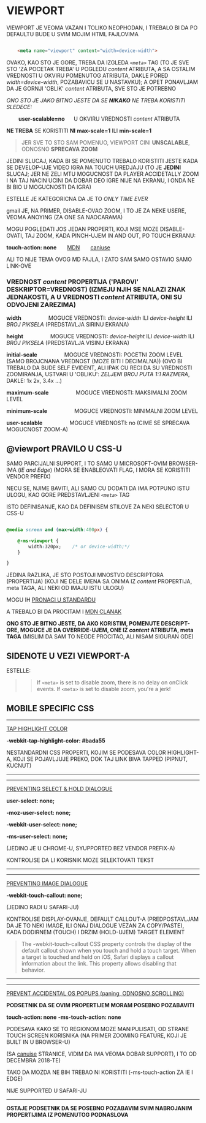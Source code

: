 # VIEWPORT

VIEWPORT JE VEOMA VAZAN I TOLIKO NEOPHODAN, I TREBALO BI DA PO DEFAULTU BUDE U SVIM MOJIM HTML FAJLOVIMA

```HTML

    <meta name="viewport" content="width=device-width">

```

OVAKO, KAO STO JE GORE, TREBA DA IZGLEDA *`<meta>`* TAG (TO JE SVE STO 'ZA POCETAK TREBA' U POGLEDU *content* ATRIBUTA, A SA OSTALIM VREDNOSTI U OKVIRU POMENUTOG ATRIBUTA, DAKLE PORED *width=device-width*, POZABAVICU SE U NASTAVKU); A OPET PONAVLJAM DA JE GORNJI 'OBLIK' *content* ATRIBUTA, SVE STO JE POTREBNO

*ONO STO JE JAKO BITNO JESTE DA SE **NIKAKO** NE TREBA KORISTITI SLEDECE:*

&nbsp;&nbsp;&nbsp;&nbsp;&nbsp;&nbsp;&nbsp; **user-scalable=no** &nbsp;&nbsp;&nbsp;&nbsp; U OKVIRU VREDNOSTI *content* ATRIBUTA

**NE TREBA** SE KORISTITI **NI** **max-scale=1** ILI **min-scale=1**

> JER SVE TO STO SAM POMENUO, VIEWPORT CINI **UNSCALABLE**, ODNOSNO **SPRECAVA ZOOM**

JEDINI SLUCAJ, KADA BI SE POMENUTO TREBALO KORISTITI JESTE KADA SE DEVELOP-UJE VIDEO IGRA NA TOUCH UREDJAJU (TO JE **JEDINI** SLUCAJ; JER NE ZELI MTU MOGUCNOST DA PLAYER ACCIDETALLY ZOOM I NA TAJ NACIN UCINI DA DOBAR DEO IGRE NIJE NA EKRANU, I ONDA NE BI BIO U MOGUCNOSTI DA IGRA)

ESTELLE JE KATEGORICNA DA JE TO *ONLY TIME EVER*

gmail JE, NA PRIMER, DISABLE-OVAO ZOOM, I TO JE ZA NEKE USERE, VEOMA ANOYING (ZA ONE SA NAOCARAMA)

MOGU POGLEDATI JOS JEDAN PROPERTI, KOJI MSE MOZE DISABLE-OVATI, TAJ ZOOM, KADA PINCH-UJEM IN AND OUT, PO TOUCH EKRANU:

**touch-action: none** &nbsp;&nbsp;&nbsp;&nbsp;&nbsp; [MDN](https://developer.mozilla.org/en-US/docs/Web/CSS/touch-action) &nbsp;&nbsp;&nbsp;&nbsp;&nbsp; [caniuse](https://caniuse.com/#search=touch-action)

ALI TO NIJE TEMA OVOG MD FAJLA, I ZATO SAM SAMO OSTAVIO SAMO LINK-OVE

### VREDNOST *content* PROPERTIJA ('PAROVI' DESKRIPTOR=VREDNOST) (IZMEJU NJIH SE NALAZI ZNAK JEDNAKOSTI, A U VREDNOSTI *content* ATRIBUTA, ONI SU ODVOJENI ZAREZIMA)

**width**&nbsp;&nbsp;&nbsp;&nbsp;&nbsp;&nbsp;&nbsp;&nbsp;
&nbsp;&nbsp;&nbsp;&nbsp;&nbsp;&nbsp;&nbsp;&nbsp; MOGUCE VREDNOSTI: *device-width* ILI *device-height* ILI *BROJ PIKSELA*
(PREDSTAVLJA SIRINU EKRANA)

**height**&nbsp;&nbsp;&nbsp;&nbsp;&nbsp;&nbsp;&nbsp;&nbsp;
&nbsp;&nbsp;&nbsp;&nbsp;&nbsp;&nbsp;&nbsp;&nbsp; MOGUCE VREDNOSTI: *device-height* ILI *device-width* ILI *BROJ PIKSELA*
(PREDSTAVLJA VISINU EKRANA)

**initial-scale**&nbsp;&nbsp;&nbsp;&nbsp;&nbsp;&nbsp;&nbsp;&nbsp;
&nbsp;&nbsp;&nbsp;&nbsp;&nbsp;&nbsp;&nbsp;&nbsp; MOGUCE VREDNOSTI: POCETNI ZOOM LEVEL (SAMO BROJCNANA VREDNOST (MOZE BITI I DECIMALNA)) (OVO BI TREBALO DA BUDE SELF EVIDENT, ALI IPAK CU RECI DA SU VREDNOSTI ZOOMIRANJA, USTVARI U 'OBLIKU': *ZELJENI BROJ PUTA 1:1 RAZMERA*, DAKLE: 1x 2x, 3.4x ...)

**maximum-scale**&nbsp;&nbsp;&nbsp;&nbsp;&nbsp;&nbsp;&nbsp;&nbsp;
&nbsp;&nbsp;&nbsp;&nbsp;&nbsp;&nbsp;&nbsp;&nbsp; MOGUCE VREDNOSTI: MAKSIMALNI ZOOM LEVEL

**minimum-scale**&nbsp;&nbsp;&nbsp;&nbsp;&nbsp;&nbsp;&nbsp;&nbsp;
&nbsp;&nbsp;&nbsp;&nbsp;&nbsp;&nbsp;&nbsp;&nbsp; MOGUCE VREDNOSTI: MINIMALNI ZOOM LEVEL

**user-scalable**&nbsp;&nbsp;&nbsp;&nbsp;&nbsp;&nbsp;&nbsp;&nbsp;
&nbsp;&nbsp;&nbsp;&nbsp;&nbsp;&nbsp;&nbsp;&nbsp; MOGUCE VREDNOSTI: no (CIME SE SPRECAVA MOGUCNOST ZOOM-A)

## @viewport PRAVILO U CSS-U

SAMO PARCIJALNI SUPPORT, I TO SAMO U MICROSOFT-OVIM BROWSER-IMA (*IE and Edge*) (MORA SE ENABLEOVATI FLAG, I MORA SE KORISTITI VENDOR PREFIX)

NECU SE, NJIME BAVITI, ALI SAMO CU DODATI DA IMA POTPUNO ISTU ULOGU, KAO GORE PREDSTAVLJENI *`<meta>`* TAG

ISTO DEFINISANJE, KAO DA DEFINISEM STILOVE ZA NEKI SELECTOR U CSS-U

```CSS

@media screen and (max-width:400px) {

    @-ms-viewport {
        width:320px;    /* or device-width;*/
    }

}

```

JEDINA RAZLIKA, JE STO POSTOJI MNOSTVO DESCRIPTORA (PROPERTIJA) (KOJI NE DELE IMENA SA ONIMA IZ *content* PROPERTIJA, meta TAGA, ALI NEKI OD IMAJU ISTU ULOGU)

MOGU IH [PRONACI U STANDARDU](https://www.w3.org/TR/css-device-adapt-1/#viewport-desc)

A TREBALO BI DA PROCITAM I [MDN CLANAK](https://developer.mozilla.org/en-US/docs/Web/CSS/@viewport)

**ONO STO JE BITNO JESTE, DA AKO KORISTIM, POMENUTE DESCRIPT-ORE, MOGUCE JE DA OVERRIDE-UJEM, ONE IZ *content* ATRIBUTA, meta TAGA** (MISLIM DA SAM TO NEGDE PROCITAO, ALI NISAM SIGURAN GDE)

## SIDENOTE U VEZI VIEWPORT-A

ESTELLE:

>> If `<meta>` is set to disable zoom, there is no delay on onClick events.
>> If `<meta>` is set to disable zoom, you're a jerk!

## MOBILE SPECIFIC CSS

****

[TAP HIGHLIGHT COLOR](https://developer.mozilla.org/en-US/docs/Web/CSS/-webkit-tap-highlight-color) 

**-webkit-tap-highlight-color: #bada55**

NESTANDARDNI CSS PROPERTI, KOJIM SE PODESAVA COLOR HIGHLIGHT-A, KOJI SE POJAVLJUJE PREKO, DOK TAJ LINK BIVA TAPPED (PIPNUT, KUCNUT)

****
****

[PREVENTING SELECT & HOLD DIALOGUE](https://developer.mozilla.org/en-US/docs/Web/CSS/user-select)

**user-select: none;**

**-moz-user-select: none;**

**-webkit-user-select: none;**

**-ms-user-select: none;**

(JEDINO JE U CHROME-U, SYUPPORTED BEZ VENDOR PREFIX-A)

KONTROLISE DA LI KORISNIK MOZE SELEKTOVATI TEKST

****
****

[PREVENTING IMAGE DIALOGUE](https://developer.mozilla.org/en-US/docs/Web/CSS/-webkit-touch-callout)

**-webkit-touch-callout: none;**

(JEDINO RADI U SAFARI-JU)

KONTROLISE DISPLAY-OVANJE, DEFAULT CALLOUT-A (PREDPOSTAVLJAM DA JE TO NEKI IMAGE, ILI ONAJ DIALOGUE VEZAN ZA COPY/PASTE), KADA DODIRNEM (TOUCH) I DRZIM (HOLD-UJEM) TARGET ELEMENT

> The -webkit-touch-callout CSS property controls the display of the default callout shown when you touch and hold a touch target.
> When a target is touched and held on iOS, Safari displays a callout information about the link. This property allows disabling that behavior.

****
****

[PREVENT ACCIDENTAL OS POPUPS (paning, ODNOSNO SCROLLING)](https://developer.mozilla.org/en-US/docs/Web/CSS/touch-action)

**PODSETNIK DA SE OVIM PROPERTIJEM MORAM POSEBNO POZABAVITI**

**touch-action: none**
**-ms-touch-action: none**

PODESAVA KAKO SE TO REGIONOM MOZE MANIPULISATI, OD STRANE TOUCH SCREEN KORISNIKA (NA PRIMER ZOOMING FEATURE, KOJI JE BUILT IN U BROWSER-U)

(SA [canuise](https://caniuse.com/#search=touch-action) STRANICE, VIDIM DA IMA VEOMA DOBAR SUPPORT), I TO OD DECEMBRA 2018-TE)

TAKO DA MOZDA NE BIH TREBAO NI KORISTITI (-ms-touch-action ZA IE I EDGE)

NIJE SUPPORTED U SAFARI-JU

****

**OSTAJE PODSETNIK DA SE POSEBNO POZABAVIM SVIM NABROJANIM PROPERTIJIMA IZ POMENUTOG PODNASLOVA**
